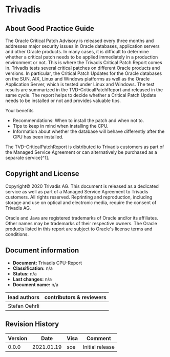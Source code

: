 # Trivadis

## About Good Practice Guide

The Oracle Critical Patch Advisory is released every three months and addresses
major security issues in Oracle databases, application servers and other
Oracle products. In many cases, it is difficult to determine whether a critical
patch needs to be applied immediately in a production environment or not.
This is where the Trivadis Critical Patch Report comes in. Trivadis tests
several critical patches on different Oracle products and versions. In
particular, the Critical Patch Updates for the Oracle databases on the
SUN, AIX, Linux and Windows platforms as well as the Oracle Application
Server, which is tested under Linux and Windows. The test results are
summarized in the TVD-CriticalPatchReport and released in the same cycle.
The report helps to decide whether a Critical Patch Update needs to be
installed or not and provides valuable tips.

Your benefits

* Recommendations: When to install the patch and when not to.
* Tips to keep in mind when installing the CPU.
* Information about whether the database will behave differently after
  the CPU has been installed.

The TVD-CriticalPatchReport is distributed to Trivadis customers as part of
the Managed Service Agreement or can alternatively be purchased as a separate
service[^1].

## Copyright and License

Copyright© 2020 Trivadis AG. This document is released as a dedicated service
as well as part of a Managed Service Agreement to Trivadis customers. All
rights reserved. Reprinting and reproduction, including storage and use on
optical and electronic media, require the consent of Trivadis AG.

Oracle and Java are registered trademarks of Oracle and/or its affiliates.
Other names may be trademarks of their respective owners. The Oracle products
listed in this report are subject to Oracle's license terms and conditions.

## Document information

* **Document:**          Trivadis CPU-Report
* **Classification:**    n/a
* **Status:**            n/a
* **Last changes:**      n/a
* **Document name:**     n/a

| lead authors  | contributors & reviewers                                            |
|---------------|---------------------------------------------------------------------|
| Stefan Oehrli |  |

## Revision History

| Version | Date       | Visa | Comment                                 |
|---------|------------|------|-----------------------------------------|
| 0.0.0     | 2021.01.19 | soe  | Initial release |
